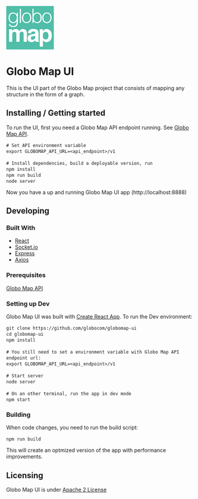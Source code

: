 ![Logo of the project](./public/images/logo.png)

# Globo Map UI

This is the UI part of the Globo Map project that consists of mapping any structure in the form of a graph.

## Installing / Getting started

To run the UI, first you need a Globo Map API endpoint running. See [Globo Map API](https://github.com/globocom/globomap-api).

```shell
# Set API environment variable
export GLOBOMAP_API_URL=<api_endpoint>/v1

# Install dependencies, build a deployable version, run
npm install
npm run build
node server
```

Now you have a up and running Globo Map UI app (http://localhost:8888)

## Developing

### Built With
- [React](https://github.com/facebook/react)
- [Socket.io](https://github.com/socketio/socket.io)
- [Express](https://github.com/expressjs/express)
- [Axios](https://github.com/axios/axios)

### Prerequisites
[Globo Map API](https://github.com/globocom/globomap-api)

### Setting up Dev

Globo Map UI was built with [Create React App](https://github.com/facebookincubator/create-react-app). 
To run the Dev environment:

```shell
git clone https://github.com/globocom/globomap-ui
cd globomap-ui
npm install

# You still need to set a environment variable with Globo Map API endpoint url:
export GLOBOMAP_API_URL=<api_endpoint>/v1

# Start server
node server

# On an other terminal, run the app in dev mode
npm start
```

### Building

When code changes, you need to run the build script:
```shell
npm run build
```

This will create an optmized version of the app with performance improvements.

## Licensing

Globo Map UI is under [Apache 2 License](./LICENSE)
